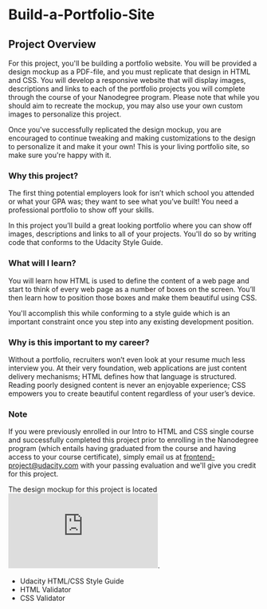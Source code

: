 # Build-a-Portfolio-Site

## Project Overview
For this project, you'll be building a portfolio website. You will be provided a design mockup as a PDF-file, and you must replicate that design in HTML and CSS. You will develop a responsive website that will display images, descriptions and links to each of the portfolio projects you will complete through the course of your Nanodegree program. Please note that while you should aim to recreate the mockup, you may also use your own custom images to personalize this project.

Once you've successfully replicated the design mockup, you are encouraged to continue tweaking and making customizations to the design to personalize it and make it your own! This is your living portfolio site, so make sure you're happy with it.

### Why this project?
The first thing potential employers look for isn’t which school you attended or what your GPA was; they want to see what you’ve built! You need a professional portfolio to show off your skills.

In this project you’ll build a great looking portfolio where you can show off images, descriptions and links to all of your projects. You'll do so by writing code that conforms to the Udacity Style Guide.

### What will I learn?
You will learn how HTML is used to define the content of a web page and start to think of every web page as a number of boxes on the screen. You’ll then learn how to position those boxes and make them beautiful using CSS.

You'll accomplish this while conforming to a style guide which is an important constraint once you step into any existing development position.

### Why is this important to my career?
Without a portfolio, recruiters won’t even look at your resume much less interview you.
At their very foundation, web applications are just content delivery mechanisms; HTML defines how that language is structured.
Reading poorly designed content is never an enjoyable experience; CSS empowers you to create beautiful content regardless of your user’s device.

### Note
If you were previously enrolled in our Intro to HTML and CSS single course and successfully completed this project prior to enrolling in the Nanodegree program (which entails having graduated from the course and having access to your course certificate), simply email us at frontend-project@udacity.com with your passing evaluation and we'll give you credit for this project.

The design mockup for this project is located ![here](https://storage.googleapis.com/supplemental_media/udacityu/2655898586/design-mockup-portfolio.pdf).

* Udacity HTML/CSS Style Guide
* HTML Validator
* CSS Validator
